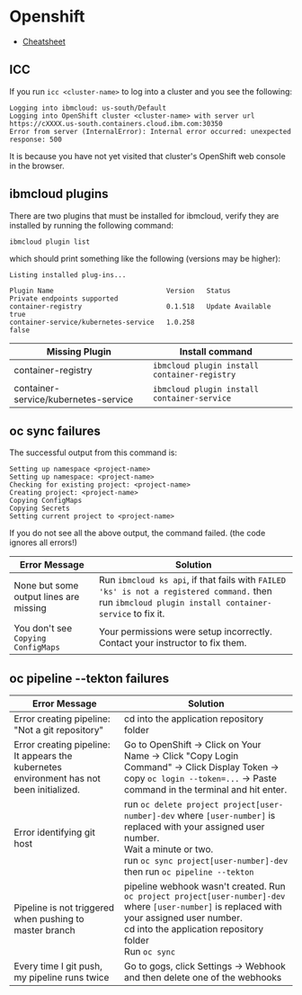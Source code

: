 # Openshift

- [Cheatsheet](./cheatsheet.md)

## ICC

If you run `icc <cluster-name>` to log into a cluster and you see the following:

```
Logging into ibmcloud: us-south/Default
Logging into OpenShift cluster <cluster-name> with server url https://cXXXX.us-south.containers.cloud.ibm.com:30350
Error from server (InternalError): Internal error occurred: unexpected response: 500
```

It is because you have not yet visited that cluster's OpenShift web console in the browser.

## ibmcloud plugins

There are two plugins that must be installed for ibmcloud, verify they are installed by running the following command:

```shell
ibmcloud plugin list
```

which should print something like the following (versions may be higher):

```shell
Listing installed plug-ins...

Plugin Name                            Version   Status             Private endpoints supported
container-registry                     0.1.518   Update Available   true
container-service/kubernetes-service   1.0.258                      false
```

| Missing Plugin                       | Install command                              |     |
| ------------------------------------ | -------------------------------------------- | --- |
| container-registry                   | `ibmcloud plugin install container-registry` |     |
| container-service/kubernetes-service | `ibmcloud plugin install container-service`  |     |

## oc sync <project-name> failures

The successful output from this command is:

```shell
Setting up namespace <project-name>
Setting up namespace: <project-name>
Checking for existing project: <project-name>
Creating project: <project-name>
Copying ConfigMaps
Copying Secrets
Setting current project to <project-name>
```

If you do not see all the above output, the command failed. (the code ignores all errors!)

| Error Message                          | Solution                                                                                                                                             |
| -------------------------------------- | ---------------------------------------------------------------------------------------------------------------------------------------------------- |
| None but some output lines are missing | Run `ibmcloud ks api`, if that fails with `FAILED 'ks' is not a registered command.` then run `ibmcloud plugin install container-service` to fix it. |
| You don't see `Copying ConfigMaps`     | Your permissions were setup incorrectly. Contact your instructor to fix them.                                                                        |

## oc pipeline --tekton failures

| Error Message                                                                            | Solution                                                                                                                                                                                                                |
| ---------------------------------------------------------------------------------------- | ----------------------------------------------------------------------------------------------------------------------------------------------------------------------------------------------------------------------- |
| Error creating pipeline: "Not a git repository"                                          | cd into the application repository folder                                                                                                                                                                               |
| Error creating pipeline: It appears the kubernetes environment has not been initialized. | Go to OpenShift → Click on Your Name → Click "Copy Login Command" → Click Display Token → copy `oc login --token=...` → Paste command in the terminal and hit enter.                                                    |
| Error identifying git host                                                               | run `oc delete project project[user-number]-dev` where `[user-number]` is replaced with your assigned user number. <br> Wait a minute or two.<br>run `oc sync project[user-number]-dev` then run `oc pipeline --tekton` |
| Pipeline is not triggered when pushing to master branch                                  | pipeline webhook wasn't created. Run `oc project project[user-number]-dev` where `[user-number]` is replaced with your assigned user number.<br>cd into the application repository folder<br>Run `oc sync`              |
| Every time I git push, my pipeline runs twice                                            | Go to gogs, click Settings → Webhook and then delete one of the webhooks                                                                                                                                                |
